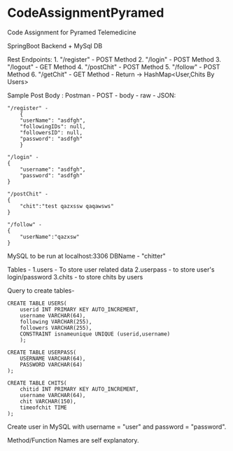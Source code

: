 # CodeAssignmentPyramed

Code Assignment for Pyramed Telemedicine

SpringBoot Backend  + MySql DB

Rest Endpoints: 
	1. "/register" - POST Method
	2. "/login" - POST Method
	3. "/logout" - GET Method
	4. "/postChit" - POST Method
	5. "/follow" - POST Method
	6. "/getChit" - GET Method - Return -> HashMap<User,Chits By Users>

Sample Post Body :
Postman - POST - body - raw - JSON:

	"/register" -
		{
	    "userName": "asdfgh",
	    "followingIDs": null,
	    "followersID": null,
	    "password": "asdfgh"
		}
	
	"/login" -
	{
	    "username": "asdfgh",
	    "password": "asdfgh"
	}
	
	"/postChit" -
	{
	    "chit":"test qazxssw qaqawsws"
	}
	
	"/follow" -
	{
	    "userName":"qazxsw"
	}

MySQL to be run at localhost:3306
DBName - "chitter"

Tables - 
	1.users - To store user related data
	2.userpass - to store user's login/password
	3.chits - to store chits by users

Query to create tables-

	CREATE TABLE USERS(
	    userid INT PRIMARY KEY AUTO_INCREMENT,
	    username VARCHAR(64),
	    following VARCHAR(255),
	    followers VARCHAR(255),
		CONSTRAINT isnameunique UNIQUE (userid,username)
	    );
		
	CREATE TABLE USERPASS(
	    USERNAME VARCHAR(64),
	    PASSWORD VARCHAR(64)
	);
	
	CREATE TABLE CHITS(
	    chitid INT PRIMARY KEY AUTO_INCREMENT,
		username VARCHAR(64),
	    chit VARCHAR(150),
	    timeofchit TIME 
	);

Create user in MySQL with username = "user" and password = "password".

Method/Function Names are self explanatory.